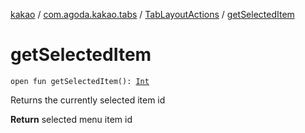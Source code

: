 [kakao](../../index.md) / [com.agoda.kakao.tabs](../index.md) / [TabLayoutActions](index.md) / [getSelectedItem](./get-selected-item.md)

# getSelectedItem

`open fun getSelectedItem(): `[`Int`](https://kotlinlang.org/api/latest/jvm/stdlib/kotlin/-int/index.html)

Returns the currently selected item id

**Return**
selected menu item id

